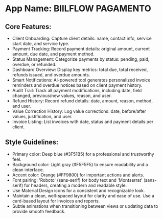 # **App Name**: BIILFLOW PAGAMENTO

## Core Features:

- Client Onboarding: Capture client details: name, contact info, service start date, and service type.
- Payment Tracking: Record payment details: original amount, current amount, due date, and payment method.
- Status Management: Categorize payments by status: pending, paid, overdue, or refunded.
- Dashboard Overview: Display key metrics: total due, total received, refunds issued, and overdue amounts.
- Smart Notifications: AI-powered tool generates personalized invoice reminders and overdue notices based on client payment history.
- Audit Trail: Track all payment modifications, including date, field changed, previous/new values, reason, and user.
- Refund History: Record refund details: date, amount, reason, method, and user.
- Value Correction History: Log value corrections: date, before/after values, justification, and user.
- Invoice Listing: List invoices with date, status and payment details per client.

## Style Guidelines:

- Primary color: Deep blue (#3F51B5) for a professional and trustworthy feel.
- Background color: Light gray (#F5F5F5) to ensure readability and a clean interface.
- Accent color: Orange (#FF9800) for important actions and alerts.
- Font pairing: 'Roboto' (sans-serif) for body text and 'Montserrat' (sans-serif) for headers, creating a modern and readable style.
- Use Material Design icons for a consistent and recognizable look.
- Maintain a clean, well-spaced layout for clarity and ease of use. Use a card-based layout for invoices and reports.
- Subtle animations when transitioning between views or updating data to provide smooth feedback.
